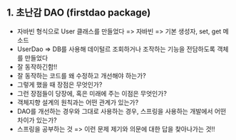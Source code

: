 ## 1. 초난감 DAO (firstdao package)

- 자바빈 형식으로 User 클래스를 만들었다 => 자바빈 => 기본 생성자, set, get 메소드
- UserDao => DB를 사용해 데이털르 조회하거나 조작하는 기능을 전담하도록 객체를 만들었다
- 잘 동작하긴함!!
- 잘 동작하는 코드를 왜 수정하고 개선해야 하는가?
- 그렇게 했을 때 장점은 무엇인가?
- 그런 장점들이 당장에, 혹은 미래에 주는 이점은 무엇인가?
- 객체지향 설계의 원칙과는 어떤 관계가 있는가?
- DAO를 개선하는 경우와 그대로 사용하는 경우, 스프링을 사용하는 개발에서 어떤 차이가 있는가?
- 스프링을 공부하는 것 => 이런 문제 제기와 의문에 대한 답을 찾아나가는 것!!
